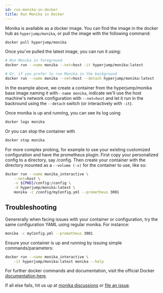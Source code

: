```yaml
---
id: run-monika-in-docker
title: Run Monika in Docker
---
```


Monika is available as a docker image. You can find the image in the docker hub as `hyperjump/monika`, or pull the image with the following command:

```bash
docker pull hyperjump/monika
```

Once you've pulled the latest image, you can run it using:

```bash
# Run Monika in foreground
docker run --name monika --net=host -it hyperjump/monika:latest

# Or, if you prefer to run Monika in the background
docker run --name monika --net=host --detach hyperjump/monika:latest
```

In the example above, we create a container from the hyperjump/monika base image naming it with`--name monika`, indicate we'll use the host machine's network configuration with `--net=host` and let it run in the backround using the `--detach` switch (or interactively with `-it`).

Once monika is up and running, you can see its log using

```bash
docker logs monika
```

Or you can stop the container with

```bash
docker stop monika
```

For more complex probing, for example to use your existing customized configuration and have the prometheus plugin. First copy your personalized config to a directory, say /config. Then create your container with the directory mounted as a `--volume (-v)` for the container to use, like so:

```bash
docker run --name monika_interactive \
    --net=host \
    -v ${PWD}/config:/config \
    -d hyperjump/monika:latest \
    monika -c /config/myConfig.yml --prometheus 3001

```

## Troubleshooting

Genererally when facing issues with your container or configuration, try the same configuration YAML using regular monika. For instance:

```bash
monika -c myConfig.yml --prometheus 3001
```

Ensure your container is up and running by issuing simple commands/parameters:

```bash
docker run --name monika_interactive \
    -it hyperjump/monika:latest monika --help
```

For further docker commands and documentation, visit the official Docker [documentation here](https://docs.docker.com/engine/reference/commandline/run/).

If all else fails, hit us up at [monika discussions](https://github.com/hyperjumptech/monika/discussions) or [file an issue](https://github.com/hyperjumptech/monika/issues).
